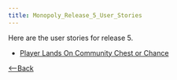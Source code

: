 ```yaml
---
title: Monopoly_Release_5_User_Stories
---
```

Here are the user stories for release 5.

* [Player Lands On Community Chest or Chance](Monopoly_Release_5_Player_Lands_On_Community_Chest_or_Chance)

[<--Back](Monopoly#Release5)